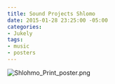 ```yaml
---
title: Sound Projects Shlomo
date: 2015-01-28 23:25:00 -05:00
categories:
- Jukely
tags:
- music
- posters
---
```


![Shlohmo_Print_poster.png](/uploads/Shlohmo_Print_poster.png)